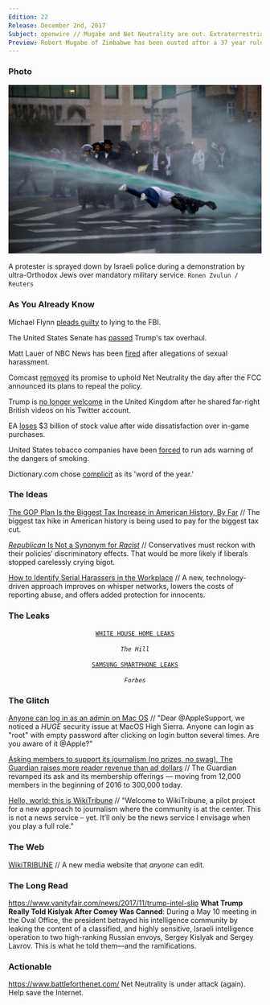 ```yaml
---
Edition: 22
Release: December 2nd, 2017
Subject: openwire // Mugabe and Net Neutrality are out. Extraterrestrial rocks are in.
Preview: Robert Mugabe of Zimbabwe has been ousted after a 37 year rule. Net Neutrality is under attack again. A terror attack took place at an Egypt mosque, leaving over 300 dead.
---
```


### Photo

![israel.jpg](israel.jpg)

A protester is sprayed down by Israeli police during a demonstration by ultra-Orthodox Jews over mandatory military service.
`Ronen Zvulun / Reuters`

### As You Already Know
Michael Flynn [pleads guilty](http://www.bbc.com/news/world-us-canada-42192080) to lying to the FBI.

The United States Senate has [passed](http://www.bbc.com/news/world-us-canada-42205181) Trump's tax overhaul.

Matt Lauer of NBC News has been [fired](http://money.cnn.com/2017/11/29/media/matt-lauer/index.html) after allegations of sexual harassment.

Comcast [removed](https://arstechnica.com/tech-policy/2017/11/comcast-deleted-net-neutrality-pledge-the-same-day-fcc-announced-repeal/) its promise to uphold Net Neutrality the day after the FCC announced its plans to repeal the policy.

Trump is [no longer welcome](https://www.cnbc.com/2017/11/30/londons-mayor-says-trump-not-welcome-in-uk-after-islam-tweets.html) in the United Kingdom after he shared far-right British videos on his Twitter account.

EA [loses](https://www.cnbc.com/2017/11/28/eas-day-of-reckoning-is-here-after-star-wars-game-uproar.html) $3 billion of stock value after wide dissatisfaction over in-game purchases.

United States tobacco companies have been [forced](http://www.abc.net.au/news/2017-11-26/big-tobacco-forced-to-advertise-admissions-in-us/9194960) to run ads warning of the dangers of smoking.

Dictionary.com chose [complicit](http://news3lv.com/news/entertainment/dictionarycom-chooses-complicit-as-its-word-of-the-year) as its 'word of the year.'

### The Ideas

[The GOP Plan Is the Biggest Tax Increase in American History, By Far](https://theintercept.com/2017/12/01/the-gop-plan-is-the-biggest-tax-increase-in-american-history-by-far/) // The biggest tax hike in American history is being used to pay for the biggest tax cut.

[*Republican* Is Not a Synonym for *Racist*](https://www.theatlantic.com/magazine/archive/2017/12/conservatism-without-bigotry/544128/) // Conservatives must reckon with their policies’ discriminatory effects. That would be more likely if liberals stopped carelessly crying bigot.

[How to Identify Serial Harassers in the Workplace](https://www.theatlantic.com/politics/archive/2017/11/whisper-networks-20/546311/) // A new, technology-driven approach improves on whisper networks, lowers the costs of reporting abuse, and offers added protection for innocents.  

### The Leaks

<center>

[`WHITE HOUSE HOME LEAKS`](http://thehill.com/homenews/administration/362685-tillerson-under-pressure-after-white-house-plan-leaks)

*`The Hill`*

[`SAMSUNG SMARTPHONE LEAKS`](https://www.forbes.com/sites/gordonkelly/2017/11/30/samsung-galaxy-smartphone-new-release-date-price-specs/#5d58b22c5627)

*`Forbes`*

</center>

### The Glitch
[Anyone can log in as an admin on Mac OS](https://twitter.com/lemiorhan/status/935578694541770752) // "Dear @AppleSupport, we noticed a *HUGE* security issue at MacOS High Sierra. Anyone can login as "root" with empty password after clicking on login button several times. Are you aware of it @Apple?"

[Asking members to support its journalism (no prizes, no swag), The Guardian raises more reader revenue than ad dollars](http://www.niemanlab.org/2017/11/asking-members-to-support-its-journalism-no-prizes-no-swag-the-guardian-raises-more-reader-revenue-than-ad-dollars/) // The Guardian revamped its ask and its membership offerings — moving from 12,000 members in the beginning of 2016 to 300,000 today.

[Hello, world: this is WikiTribune](https://www.wikitribune.com/story/2017/10/30/media/hello-world/13988/) // "Welcome to WikiTribune, a pilot project for a new approach to journalism where the community is at the center. This is not a news service – yet. It’ll only be the news service I envisage when you play a full role."

### The Web

[WikiTRIBUNE](http://wikitribune.com/) // A new media website that *anyone* can edit.

### The Long Read
https://www.vanityfair.com/news/2017/11/trump-intel-slip **What Trump Really Told Kislyak After Comey Was Canned**: During a May 10 meeting in the Oval Office, the president betrayed his intelligence community by leaking the content of a classified, and highly sensitive, Israeli intelligence operation to two high-ranking Russian envoys, Sergey Kislyak and Sergey Lavrov. This is what he told them—and the ramifications.

### Actionable
https://www.battleforthenet.com/ Net Neutrality is under attack (again). Help save the Internet.
